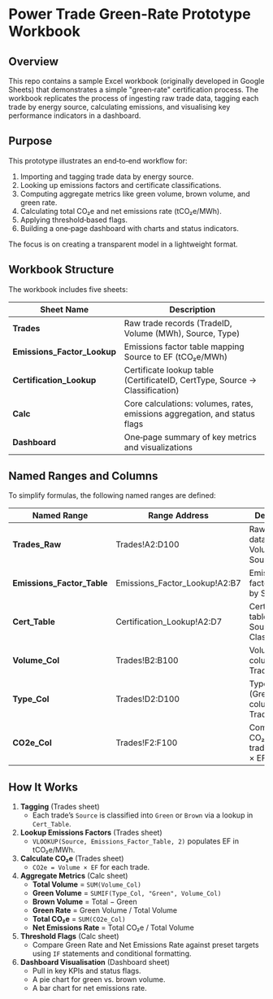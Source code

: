 # Power Trade Green-Rate Prototype Workbook

## Overview

This repo contains a sample Excel workbook (originally developed in Google Sheets) that demonstrates a simple "green‑rate" certification process. The workbook replicates the process of ingesting raw trade data, tagging each trade by energy source, calculating emissions, and visualising key performance indicators in a dashboard.

## Purpose

This prototype illustrates an end‑to‑end workflow for:

1. Importing and tagging trade data by energy source.
2. Looking up emissions factors and certificate classifications.
3. Computing aggregate metrics like green volume, brown volume, and green rate.
4. Calculating total CO₂e and net emissions rate (tCO₂e/MWh).
5. Applying threshold‑based flags.
6. Building a one‑page dashboard with charts and status indicators.

The focus is on creating a transparent model in a lightweight format.

## Workbook Structure

The workbook includes five sheets:

| Sheet Name                    | Description                                                                               |
| ----------------------------- | ----------------------------------------------------------------------------------------- |
| **Trades**                    | Raw trade records (TradeID, Volume (MWh), Source, Type)                                   |
| **Emissions_Factor_Lookup**   | Emissions factor table mapping Source to EF (tCO₂e/MWh)                                   |
| **Certification_Lookup**      | Certificate lookup table (CertificateID, CertType, Source → Classification)               |
| **Calc**                      | Core calculations: volumes, rates, emissions aggregation, and status flags                |
| **Dashboard**                 | One‑page summary of key metrics and visualizations                                        |

## Named Ranges and Columns

To simplify formulas, the following named ranges are defined:

| Named Range                  | Range Address                    | Description                                                |
| ---------------------------- | -------------------------------- | ---------------------------------------------------------- |
| **Trades_Raw**              | Trades!A2:D100                   | Raw trade data (TradeID, Volume, Source, Type)             |
| **Emissions_Factor_Table**  | Emissions_Factor_Lookup!A2:B7    | Emissions factor lookup by Source                          |
| **Cert_Table**              | Certification_Lookup!A2:D7       | Certificate table for Source → Classification               |
| **Volume_Col**              | Trades!B2:B100                   | Volume column in Trades                                    |
| **Type_Col**                | Trades!D2:D100                   | Type (Green/Brown) column in Trades                        |
| **CO2e_Col**                | Trades!F2:F100                   | Computed CO₂e per trade (Volume × EF)                      |

## How It Works

1. **Tagging** (Trades sheet)  
   - Each trade’s `Source` is classified into `Green` or `Brown` via a lookup in `Cert_Table`.  
2. **Lookup Emissions Factors** (Trades sheet)  
   - `VLOOKUP(Source, Emissions_Factor_Table, 2)` populates EF in tCO₂e/MWh.  
3. **Calculate CO₂e** (Trades sheet)  
   - `CO2e = Volume × EF` for each trade.  
4. **Aggregate Metrics** (Calc sheet)  
   - **Total Volume** = `SUM(Volume_Col)`  
   - **Green Volume** = `SUMIF(Type_Col, "Green", Volume_Col)`  
   - **Brown Volume** = Total − Green  
   - **Green Rate** = Green Volume / Total Volume  
   - **Total CO₂e** = `SUM(CO2e_Col)`  
   - **Net Emissions Rate** = Total CO₂e / Total Volume  
5. **Threshold Flags** (Calc sheet)  
   - Compare Green Rate and Net Emissions Rate against preset targets using `IF` statements and conditional formatting.  
6. **Dashboard Visualisation** (Dashboard sheet)  
   - Pull in key KPIs and status flags.  
   - A pie chart for green vs. brown volume.  
   - A bar chart for net emissions rate.
